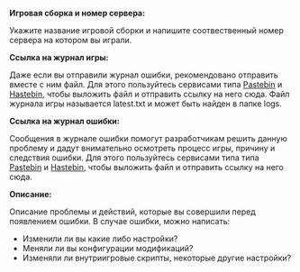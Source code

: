 **Игровая сборка и номер сервера:**

Укажите название игровой сборки и напишите соотвественный номер сервера на котором вы играли.
 
**Ссылка на журнал игры:**

Даже если вы отправили журнал ошибки, рекомендовано отправить вместе с ним файл. Для этого пользуйтесь сервисами типа [Pastebin](https://pastebin.com) и [Hastebin](https://hastebin.com), чтобы выложить файл и отправить ссылку на него сюда. Файл журнала игры называется latest.txt и может быть найден в папке logs.

**Ссылка на журнал ошибки:**

Сообщения в журнале ошибки помогут разработчикам решить данную проблему и дадут внимательно осмотреть процесс игры, причину и следствия ошибки. Для этого пользуйтесь сервисами типа типа [Pastebin](https://pastebin.com) и [Hastebin](https://hastebin.com), чтобы выложить файл и отправить ссылку на него сюда.

**Описание:**   

Описание проблемы и действий, которые вы совершили перед появлением ошибки. В случае ошибки, можно написать:

* Изменили ли вы какие либо настройки?
* Меняли ли вы конфигурации модификаций?
* Изменяли ли внутриигровые скрипты, некоторые другие настройки?